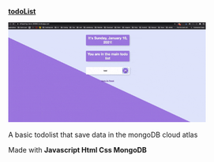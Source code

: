 <a href="https://whispering-sierra-80966.herokuapp.com/"><b>todoList</b></a>

<img width="400px" heigth="300px" src="todolist.gif"></img><br/>

A basic todolist that save data in the mongoDB cloud atlas

Made with <strong>Javascript Html Css MongoDB</strong>
